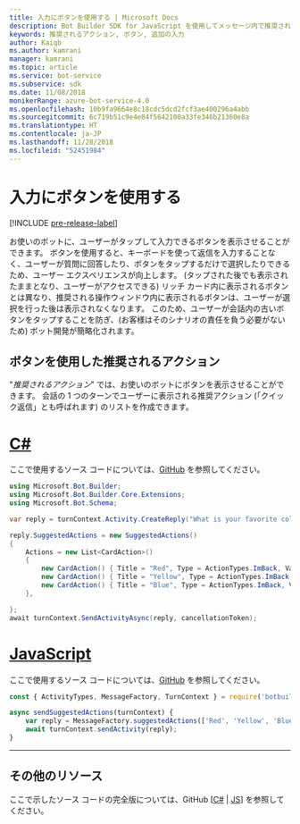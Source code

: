```yaml
---
title: 入力にボタンを使用する | Microsoft Docs
description: Bot Builder SDK for JavaScript を使用してメッセージ内で推奨されるアクションを送信する方法について説明します。
keywords: 推奨されるアクション, ボタン, 追加の入力
author: Kaiqb
ms.author: kamrani
manager: kamrani
ms.topic: article
ms.service: bot-service
ms.subservice: sdk
ms.date: 11/08/2018
monikerRange: azure-bot-service-4.0
ms.openlocfilehash: 10b9fa9664e8c18cdc5dcd2fcf3ae400296a4abb
ms.sourcegitcommit: 6c719b51c9e4e84f5642100a33fe346b21360e8a
ms.translationtype: HT
ms.contentlocale: ja-JP
ms.lasthandoff: 11/28/2018
ms.locfileid: "52451984"
---
```

# <a name="use-button-for-input"></a>入力にボタンを使用する

[!INCLUDE [pre-release-label](../includes/pre-release-label.md)]

お使いのボットに、ユーザーがタップして入力できるボタンを表示させることができます。 ボタンを使用すると、キーボードを使って返信を入力することなく、ユーザーが質問に回答したり、ボタンをタップするだけで選択したりできるため、ユーザー エクスペリエンスが向上します。 (タップされた後でも表示されたままとなり、ユーザーがアクセスできる) リッチ カード内に表示されるボタンとは異なり、推奨される操作ウィンドウ内に表示されるボタンは、ユーザーが選択を行った後は表示されなくなります。 このため、ユーザーが会話内の古いボタンをタップすることを防ぎ、(お客様はそのシナリオの責任を負う必要がないため) ボット開発が簡略化されます。 

## <a name="suggest-action-using-button"></a>ボタンを使用した推奨されるアクション

"*推奨されるアクション*" では、お使いのボットにボタンを表示させることができます。 会話の 1 つのターンでユーザーに表示される推奨アクション (「クイック返信」とも呼ばれます) のリストを作成できます。 

# <a name="ctabcsharp"></a>[C#](#tab/csharp)

ここで使用するソース コードについては、[GitHub](https://aka.ms/SuggestedActionsCSharp) を参照してください。

```csharp
using Microsoft.Bot.Builder;
using Microsoft.Bot.Builder.Core.Extensions;
using Microsoft.Bot.Schema;

var reply = turnContext.Activity.CreateReply("What is your favorite color?");

reply.SuggestedActions = new SuggestedActions()
{
    Actions = new List<CardAction>()
    {
        new CardAction() { Title = "Red", Type = ActionTypes.ImBack, Value = "Red" },
        new CardAction() { Title = "Yellow", Type = ActionTypes.ImBack, Value = "Yellow" },
        new CardAction() { Title = "Blue", Type = ActionTypes.ImBack, Value = "Blue" },
    },

};
await turnContext.SendActivityAsync(reply, cancellationToken);
```

# <a name="javascripttabjavascript"></a>[JavaScript](#tab/javascript)
ここで使用するソース コードについては、[GitHub](https://aka.ms/SuggestActionsJS) を参照してください。

```javascript
const { ActivityTypes, MessageFactory, TurnContext } = require('botbuilder');

async sendSuggestedActions(turnContext) {
    var reply = MessageFactory.suggestedActions(['Red', 'Yellow', 'Blue'], 'What is the best color?');
    await turnContext.sendActivity(reply);
}
```

---

## <a name="additional-resources"></a>その他のリソース

ここで示したソース コードの完全版については、GitHub [[C#](https://aka.ms/SuggestedActionsCSharp) | [JS](https://aka.ms/SuggestActionsJS)] を参照してください。
